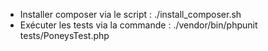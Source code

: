 * Installer composer via le script : ./install_composer.sh
* Exécuter les tests via la commande : ./vendor/bin/phpunit tests/PoneysTest.php